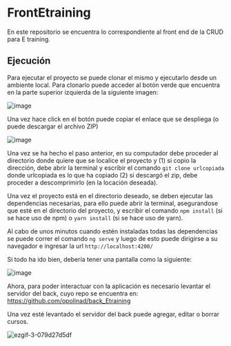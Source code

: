 # FrontEtraining

En este repositorio se encuentra lo correspondiente al front end de la CRUD para E training.

## Ejecución

Para ejecutar el proyecto se puede clonar el mismo y ejecutarlo desde un ambiente local. Para clonarlo puede acceder al botón verde que encuentra en la parte superior izquierda de la siguiente imagen:

![image](https://user-images.githubusercontent.com/92406653/165334857-28fe369b-cc22-4b80-ae25-e81c884f3e51.png)

Una vez hace click en el botón puede copiar el enlace que se despliega (o puede descargar el archivo ZIP)

![image](https://user-images.githubusercontent.com/92406653/165335017-3bbcf0c1-4007-4d14-88a5-516f42d94db0.png)

Una vez se ha hecho el paso anterior, en su computador debe proceder al directorio donde quiere que se localice el proyecto y (1) si copio la dirección, debe abrir la terminal y escribir el comando ```git clone urlcopiada``` donde urlcopiada es lo que ha copiado (2) si descargó el zip, debe proceder a descomprimirlo (en la locación deseada).

Una vez el proyecto está en el directorio deseado, se deben ejecutar las dependencias necesarias, para ello puede abrir la terminal, asegurandose que esté en el directorio del proyecto, y escribir el comando ```npm install``` (si se hace uso de npm) o ```yarn install``` (si se hace uso de yarn).

Al cabo de unos minutos cuando estén instaladas todas las dependencias se puede correr el comando ```ng serve``` y luego de esto puede dirigirse a su navegador e ingresar la url ```http://localhost:4200/```

Si todo ha ido bien, debería tener una pantalla como la siguiente:

![image](https://user-images.githubusercontent.com/92406653/165336796-bd7486f0-6145-4a24-bd24-38faf4ba8646.png)

Ahora, para poder interactuar con la aplicación es necesario levantar el servidor del back, cuyo repo se encuentra en: https://github.com/opolinad/back_Etraining

Una vez esté levantado el servidor del back puede agregar, editar o borrar cursos.

![ezgif-3-079d27d5df](https://user-images.githubusercontent.com/92406653/165339315-dc6a6ca0-cca0-4ad3-beed-bea318d0bf2e.gif)

